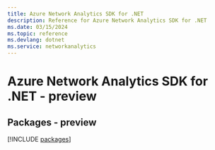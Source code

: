 ```yaml
---
title: Azure Network Analytics SDK for .NET
description: Reference for Azure Network Analytics SDK for .NET
ms.date: 03/15/2024
ms.topic: reference
ms.devlang: dotnet
ms.service: networkanalytics
---
```

# Azure Network Analytics SDK for .NET - preview
## Packages - preview
[!INCLUDE [packages](network-analytics-index.md)]